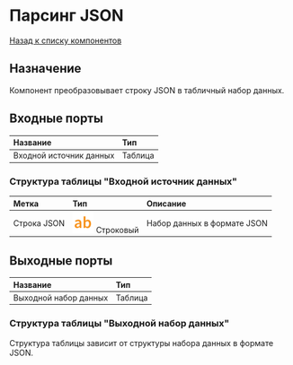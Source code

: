 # Парсинг JSON

[Назад к списку компонентов](../README.md)

## Назначение

Компонент преобразовывает строку JSON в табличный набор данных.

## Входные порты

| Название                | Тип        |
|:------------------------|:-----------|
| Входной источник данных | Таблица    |

### Структура таблицы "Входной источник данных"

| Метка         | Тип                                       | Описание                       |
|:--------------|:------------------------------------------|:-------------------------------|
| Строка JSON   | ![](./img/string.svg) Строковый           | Набор данных в формате JSON    |

## Выходные порты

| Название                | Тип         |
|:------------------------|:------------|
| Выходной набор данных   | Таблица     |

### Структура таблицы "Выходной набор данных"

Структура таблицы зависит от структуры набора данных в формате JSON.